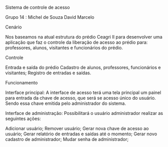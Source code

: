Sistema de controle de acesso

Grupo 14 : Michel de Souza
        David 
        Marcelo

Cenário

Nos baseamos na atual estrutura do prédio Ceagri II para desenvolver uma aplicação que faz o controle da liberação de acesso ao prédio para: professores, alunos, visitantes e funcionários do prédio. 

Controle 

Entrada e saída do prédio
Cadastro de alunos, professores, funcionários e visitantes;
Registro de entradas e saídas.

Funcionamento 

Interface principal: A interface de acesso terá uma tela principal um painel para entrada da chave de acesso, que será se acesso único do usuário. Sendo essa chave emitida pelo administrador do sistema.

Interface de administração: Possibilitará o usuário administrador realizar as seguintes ações:

Adicionar usuário;
Remover usuário;
Gerar nova chave de acesso ao usuário;
Gerar relatório de entradas e saídas até o momento;
Gerar novo cadastro de administrador;
Mudar senha de administrador;

  

